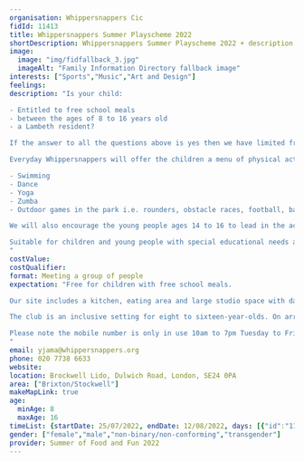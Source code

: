 ```yaml
---
organisation: Whippersnappers Cic
fidId: 11413
title: Whippersnappers Summer Playscheme 2022
shortDescription: Whippersnappers Summer Playscheme 2022 + description
image:
  image: "img/fidfallback_3.jpg"
  imageAlt: "Family Information Directory fallback image"
interests: ["Sports","Music","Art and Design"]
feelings:
description: "Is your child:

- Entitled to free school meals
- between the ages of 8 to 16 years old
- a Lambeth resident?

If the answer to all the questions above is yes then we have limited free places available at the Whippersnapper Summer playscheme  which is funded by Lambeth HAF

Everyday Whippersnappers will offer the children a menu of physical activities that young people can choose from. Activities can include;

- Swimming
- Dance
- Yoga
- Zumba
- Outdoor games in the park i.e. rounders, obstacle races, football, basketball, and tennis.

We will also encourage the young people ages 14 to 16 to lead in the activities if they have relevant skills in sports or physical activity with support from our playworkers.

Suitable for children and young people with special educational needs and disabilities.
"
costValue: 
costQualifier: 
format: Meeting a group of people
expectation: "Free for children with free school meals.

Our site includes a kitchen, eating area and large studio space with dance mirrors, gym mats, a stage, a sound system and disco lights. We are also working in partnership with Fusion Lifestyle which has offered free access to the outdoor lido swimming pool.

The club is an inclusive setting for eight to sixteen-year-olds. On arrival, our playworkers will support the young people to prepare a healthy meal which they will sit down and eat together in our dining area.

Please note the mobile number is only in use 10am to 7pm Tuesday to Friday. 
"
email: yjama@whippersnappers.org
phone: 020 7738 6633
website: 
location: Brockwell Lido, Dulwich Road, London, SE24 0PA
area: ["Brixton/Stockwell"]
makeMapLink: true
age:
  minAge: 8
  maxAge: 16
timeList: {startDate: 25/07/2022, endDate: 12/08/2022, days: [{"id":"11413","fis_provider_name":"Whippersnappers Summer Playscheme 2022","day":"Monday","start_time":"10:30 AM","end_time":"2:30 PM"},{"id":"11413","fis_provider_name":"Whippersnappers Summer Playscheme 2022","day":"Tuesday","start_time":"10:30 AM","end_time":"2:30 PM"},{"id":"11413","fis_provider_name":"Whippersnappers Summer Playscheme 2022","day":"Wednesday","start_time":"10:30 AM","end_time":"2:30 PM"},{"id":"11413","fis_provider_name":"Whippersnappers Summer Playscheme 2022","day":"Thursday","start_time":"10:30 AM","end_time":"2:30 PM"},{"id":"11413","fis_provider_name":"Whippersnappers Summer Playscheme 2022","day":"Friday","start_time":"10:30 AM","end_time":"2:30 PM"}] }
gender: ["female","male","non-binary/non-conforming","transgender"]
provider: Summer of Food and Fun 2022
---
```


